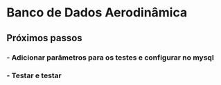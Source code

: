 # Banco de Dados Aerodinâmica

## Próximos passos

### - Adicionar parâmetros para os testes e configurar no mysql
### - Testar e testar

